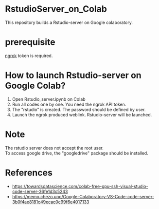 # RstudioServer_on_Colab
This repository builds a Rstudio-server on Google colaboratory.

# prerequisite
[ngrok](https://ngrok.com/)  token is required.

# How to launch Rstudio-server on Google Colab?
1. Open Rstudio_server.ipynb on Colab
2. Run all codes one by one. You need the ngrok API token. 
3. The "rstudio" is created. The password should be defined by user.
4. Launch the ngrok produced weblink. Rstudio-server will be launched.

# Note
The rstudio server does not accept the root user.  
To access google drive, the "googledrive" package should be installed.  


# References
- https://towardsdatascience.com/colab-free-gpu-ssh-visual-studio-code-server-36fe1d3c5243
- https://memo.chezo.uno/Google-Colaboratory-VS-Code-code-server-3b0f4ae8181c49ecac0c99f6e4017133
